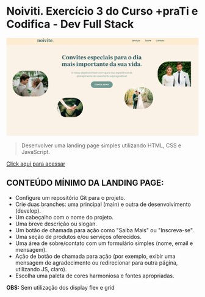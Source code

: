 # Noiviti. Exercício 3 do Curso +praTi e Codifica - Dev Full Stack

![preview](./img/presentation.png)

>Desenvolver uma landing page simples utilizando HTML, CSS e JavaScript.

[Click aqui para acessar](https://samilisbrito.github.io/exercicio-3-mais-pra-TI-Landing-page/)

## CONTEÚDO MÍNIMO DA LANDING PAGE:

- Configure um repositório Git para o projeto.
- Crie duas branches: uma principal (main) e outra de desenvolvimento (develop).
- Um cabeçalho com o nome do projeto.
- Uma breve descrição ou slogan.
- Um botão de chamada para ação como "Saiba Mais" ou "Inscreva-se".
- Uma seção de produtos e/ou serviços oferecidos.
- Uma área de sobre/contato com um formulário simples (nome, email e mensagem).
- Ação de botão de chamada para ação (por exemplo, exibir uma mensagem de agradecimento ou redirecionar para outra página, utilizando JS, claro).
- Escolha uma paleta de cores harmoniosa e fontes apropriadas.

**OBS:** Sem utilização dos display flex e grid 